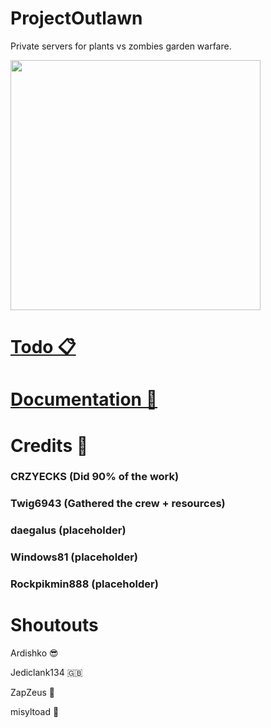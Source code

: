 # ProjectOutlawn

Private servers for plants vs zombies garden warfare.

<img src="https://github.com/Twig6943/ProjectOutlawn/blob/main/ProjectOutlawn.png" width="400"/>

# [Todo 📋](https://github.com/Twig6943/PVZGWPrivateServers/blob/main/todo.md)

# [Documentation 📄](https://github.com/Twig6943/PVZGWPrivateServers/tree/main/docs)

# Credits 📜

### CRZYECKS (Did 90% of the work)

### Twig6943 (Gathered the crew + resources)

### daegalus (placeholder) 

### Windows81 (placeholder)

### Rockpikmin888 (placeholder)

# Shoutouts

Ardishko 😎

Jediclank134 🇬🇧

ZapZeus 🐻

misyltoad 🐸
